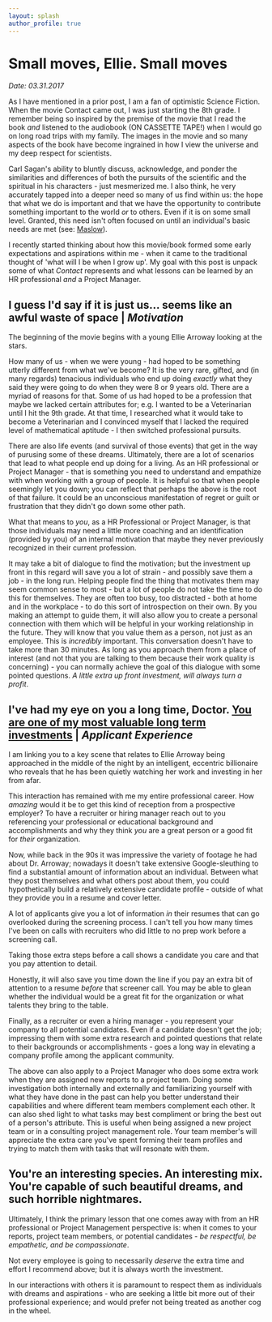 ```yaml
---
layout: splash
author_profile: true
---
```


# Small moves, Ellie. Small moves

*Date: 03.31.2017*

As I have mentioned in a prior post, I am a fan of optimistic Science Fiction. When the movie Contact came out, I was just starting the 8th grade. I remember being so inspired by the premise of the movie that I read the book *and* listened to the audiobook (ON CASSETTE TAPE!) when I would go on long road trips with my family. The images in the movie and so many aspects of the book have become ingrained in how I view the universe and my deep respect for scientists. 

Carl Sagan's ability to bluntly discuss, acknowledge, and ponder the similarities and differences of both the pursuits of the scientific and the spiritual in his characters - just mesmerized me. I also think, he very accurately tapped into a deeper need so many of us find within us: the hope that what we do is important and that we have the opportunity to contribute something important to the world *or* to others. Even if it is on some small level. Granted, this need isn't often focused on until an individual's basic needs are met (see: <a href="https://en.wikipedia.org/wiki/Maslow%27s_hierarchy_of_needs">Maslow</a>). 

I recently started thinking about how this movie/book formed some early expectations and aspirations within me - when it came to the traditional thought of 'what will I be when I grow up'. My goal with this post is unpack some of what *Contact* represents and what lessons can be learned by an HR professional *and* a Project Manager.

## I guess I'd say if it is just us... seems like an awful waste of space | *Motivation*

The beginning of the movie begins with a young Ellie Arroway looking at the stars. 

How many of us - when we were young - had hoped to be something utterly different from what we've become? It is the very rare, gifted, and (in many regards) tenacious individuals who end up doing *exactly* what they said they were going to do when they were 8 or 9 years old. There are a myriad of reasons for that. Some of us had hoped to be a profession that maybe we lacked certain attributes for; e.g. I wanted to be a Veterinarian until I hit the 9th grade. At that time, I researched what it would take to become a Veterinarian and I convinced myself that I lacked the required level of mathematical aptitude - I then switched  professional pursuits. 

There are also life events (and survival of those events) that get in the way of purusing some of these dreams. Ultimately, there are a lot of scenarios that lead to what people end up doing for a living. As an HR professional or Project Manager - that is something you need to understand and empathize with when working with a group of people. It is helpful so that when people seemingly let you down; you can reflect that perhaps the above is the root of that failure. It could be an unconscious manifestation of regret or guilt or frustration that they didn't go down some other path. 

What that means to *you*, as a HR Professional or Project Manager, is that those individuals may need a little more coaching and an identification (provided by you) of an internal motivation that maybe they never previously recognized in their current profession. 

It may take a bit of dialogue to find the motivation; but the investment up front in this regard will save you a lot of strain - and possibly save them a job - in the long run. Helping people find the thing that motivates them may seem common sense to most - but a lot of people do not take the time to do this for themselves. They are often too busy, too distracted - both at home and in the workplace - to do this sort of introspection on their own. By you making an attempt to guide them, it will also allow you to create a personal connection with them which will be helpful in your working relationship in the future. They will know that you value them as a person, not just as an employee. This is *incredibly* important. This conversation doesn't have to take more than 30 minutes. As long as you approach them from a place of interest (and not that you are talking to them because their work quality is concerning) - you can normally achieve the goal of this dialogue with some pointed questions. *A little extra up front investment, will always turn a profit*.

## I've had my eye on you a long time, Doctor. <a href="https://www.youtube.com/watch?v=ePa6eUxhkYo">You are one of my most valuable long term investments</a> | *Applicant Experience*

I am linking you to a key scene that relates to Ellie Arroway being approached in the middle of the night by an intelligent, eccentric billionaire who reveals that he has been quietly watching her work and investing in her from afar. 

This interaction has remained with me my entire professional career. How *amazing* would it be to get this kind of reception from a prospective employer? To have a recruiter or hiring manager reach out to you referencing your professional or educational background and accomplishments and why they think *you* are a great person or a good fit for *their* organization. 

Now, while back in the 90s it was impressive the variety of footage he had about Dr. Arroway; nowadays it doesn't take extensive Google-sleuthing to find a substantial amount of information about an individual. Between what they post themselves and what others post about them, you could hypothetically build a relatively extensive candidate profile - outside of what they provide you in a resume and cover letter. 

A lot of applicants give you a lot of information *in* their resumes that can go overlooked during the screening process. I can't tell you how many times I've been on calls with recruiters who did little to no prep work before a screening call. 

Taking those extra steps before a call shows a candidate you care and that you pay attention to detail. 

Honestly, it will also save you time down the line if you pay an extra bit of attention to a resume *before* that screener call. You may be able to glean whether the individual would be a great fit for the organization or what talents they bring to the table. 

Finally, as a recruiter or even a hiring manager - you represent your company to all potential candidates. Even if a candidate doesn't get the job; impressing them with some extra research and pointed questions that relate to their backgrounds or accomplishments - goes a long way in elevating a company profile among the applicant community.

The above can also apply to a Project Manager who does some extra work when they are assigned new reports to a project team. Doing some investigation both internally and externally and familiarizing yourself with what they have done in the past can help you better understand their capabilities and where different team members complement each other. It can also shed light to what tasks may best compliment or bring the best out of a person's attribute. This is useful when being assigned a new project team or in a consulting project management role. Your team member's will appreciate the extra care you've spent forming their team profiles and trying to match them with tasks that will resonate with them.

## You're an interesting species. An interesting mix. You're capable of such beautiful dreams, and such horrible nightmares.

Ultimately, I think the primary lesson that one comes away with from an HR professional or Project Management perspective is: when it comes to your reports, project team members, or potential candidates - *be respectful, be empathetic, and be compassionate*. 

Not every employee is going to necessarily *deserve* the extra time and effort I recommend above; but it is always worth the investment. 

In our interactions with others it is paramount to respect them as individuals with dreams and aspirations - who are seeking a little bit more out of their professional experience; and would prefer not being treated as another cog in the wheel.
